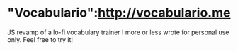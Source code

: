 # "Vocabulario":http://vocabulario.me

JS revamp of a lo-fi vocabulary trainer I more or less wrote for personal use only. Feel free to try it!
